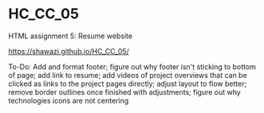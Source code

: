 # HC_CC_05
HTML assignment 5: Resume website

https://shawazi.github.io/HC_CC_05/

To-Do: Add and format footer; figure out why footer isn't sticking to bottom of page; add link to resume; add videos of project overviews that can be clicked as links to the project pages directly; adjust layout to flow better; remove border outlines once finished with adjustments; figure out why technologies icons are not centering
